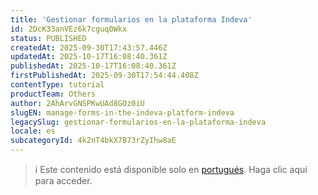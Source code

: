 ```yaml
---
title: 'Gestionar formularios en la plataforma Indeva'
id: 2DcK33anVEz6k7cguq0Wkx
status: PUBLISHED
createdAt: 2025-09-30T17:43:57.446Z
updatedAt: 2025-10-17T16:08:40.361Z
publishedAt: 2025-10-17T16:08:40.361Z
firstPublishedAt: 2025-09-30T17:54:44.408Z
contentType: tutorial
productTeam: Others
author: 2AhArvGNSPKwUAd8GOz0iU
slugEN: manage-forms-in-the-indeva-platform-indeva
legacySlug: gestionar-formularios-en-la-plataforma-indeva
locale: es
subcategoryId: 4k2nT4bkX7B73rZyIhw8aE
---
```


> ℹ️ Este contenido está disponible solo en [portugués](/pt/tutorial/gerenciar-formularios-na-plataforma-indeva--2DcK33anVEz6k7cguq0Wkx). Haga clic aquí para acceder.
